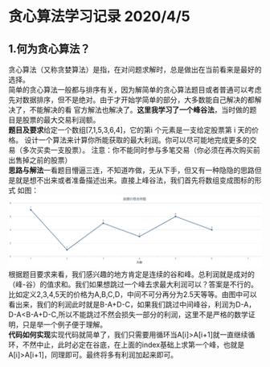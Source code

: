 # 贪心算法学习记录 2020/4/5  
## 1.何为贪心算法？  
贪心算法（又称贪婪算法）是指，在对问题求解时，总是做出在当前看来是最好的选择。  
简单的贪心算法一般都与排序有关，因为解简单的贪心算法题目或者普通可以考虑先对数据排序，但不是绝对。由于才开始学简单的部分，大多数能自己解决的都解决了，不能解决的看
官方解法也解决了。**这里我学习了一个峰谷法**，当时做的题目是股票的最大交易利润额。  
**题目及要求**给定一个数组[7,1,5,3,6,4]，它的第i 个元素是一支给定股票第 i 天的价格。
设计一个算法来计算你所能获取的最大利润。你可以尽可能地完成更多的交易（多次买卖一支股票）。
注意：你不能同时参与多笔交易（你必须在再次购买前出售掉之前的股票）  
**思路与解法**一看题目懵逼三连，不知道咋做，无从下手，但又有一种隐隐的思路但是就是想不出来或者准备描述出来。直接上峰谷法，我们首先将数组变成图标的形式
如图：![股票价格](https://github.com/781303842/Mainstudy/blob/master/ALLIMG/holderprice.png)
根据题目要求来看，我们感兴趣的地方肯定是连续的谷和峰。总利润就是成对的（峰-谷）的值求和。我们如果想跳过一个峰去求最大利润可以？答案是不行的。
比如定义2,3,4,5天的价格为A,B,C,D，中间不可分再分为2.5天等等。由图中可以看出来，我们的利润此时就是B-A+D-C，如果我们跳过中间峰谷，利润为D-A，D-A<B-A+D-C,所以不能跳过不然会损失一部分的利润，这里不是严格的数学证明，只是举一个例子便于理解。  
**代码如何实现**实现代码就简单了，我们只需要用循环当A[i]>A[i+1]就一直继续循环，不然中止，此时必定在谷底，在上面的index基础上求第一个峰，也就是A[i]>A[i+1]，同理即可。最终将多有利润加起来即可。
